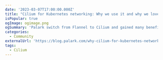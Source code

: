 ```yaml
---
date: '2023-03-07T17:00:00.000Z'
title: "Cilium for Kubernetes networking: Why we use it and why we love it"
isPopular: true
ogImage: ogimage.png
ogSummary: 'Palark switch from Flannel to Cilium and gained many benefits. Find out in the blog'
categories:
  - Community
externalUrl: 'https://blog.palark.com/why-cilium-for-kubernetes-networking/'
tags:
  - Cilium
---
```

